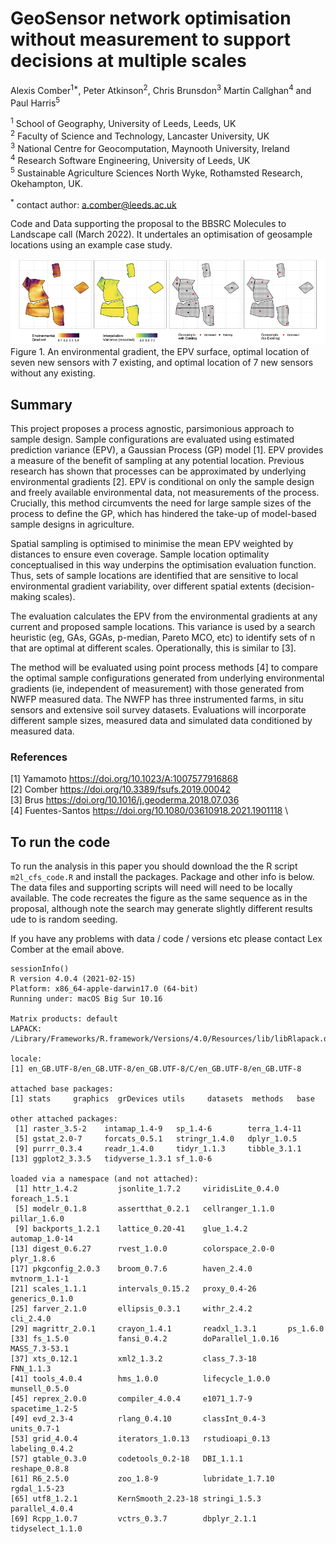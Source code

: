 # GeoSensor network optimisation without measurement to support decisions at multiple scales

Alexis Comber<sup>1*</sup>, Peter Atkinson<sup>2</sup>, Chris Brunsdon<sup>3</sup> Martin Callghan<sup>4</sup> and Paul Harris<sup>5</sup>

<sup>1</sup> School of Geography, University of Leeds, Leeds, UK\
<sup>2</sup> Faculty of Science and Technology, Lancaster University, UK\
<sup>3</sup> National Centre for Geocomputation, Maynooth University, Ireland\
<sup>4</sup> Research Software Engineering, University of Leeds, UK\
<sup>5</sup> Sustainable Agriculture Sciences North Wyke, Rothamsted Research, Okehampton, UK.

<sup>*</sup> contact author: a.comber@leeds.ac.uk

Code and Data supporting the proposal to the BBSRC Molecules to Landscape call (March 2022). It undertales an optimisation of geosample locations using an example case study.

![](fig1.png)\
Figure 1. An environmental gradient, the EPV surface, optimal location of seven new sensors with 7 existing, and optimal location of 7 new sensors without any existing.

## Summary
This project proposes a process agnostic, parsimonious approach to sample design. Sample configurations are evaluated using estimated prediction variance (EPV), a Gaussian Process (GP) model [1]. EPV provides a measure of the benefit of sampling at any potential location. Previous research has shown that processes can be approximated by underlying environmental gradients [2]. EPV is conditional on only the sample design and freely available environmental data, not measurements of the process. Crucially, this method circumvents the need for large sample sizes of the process to define the GP, which has hindered the take-up of model-based sample designs in agriculture.

Spatial sampling is optimised to minimise the mean EPV weighted by distances to ensure even coverage. Sample location optimality conceptualised in this way underpins the optimisation evaluation function. Thus, sets of sample locations are identified that are sensitive to local environmental gradient variability, over different spatial extents (decision-making scales).

The evaluation calculates the EPV from the environmental gradients at any current and proposed sample locations. This variance is used by a search heuristic (eg, GAs, GGAs, p-median, Pareto MCO, etc) to identify sets of n that are optimal at different scales. Operationally, this is similar to [3].

The method will be evaluated using point process methods [4] to compare the optimal sample configurations generated from underlying environmental gradients (ie, independent of measurement) with those generated from NWFP measured data. The NWFP has three instrumented farms, in situ sensors and extensive soil survey datasets. Evaluations will incorporate different sample sizes, measured data and simulated data conditioned by measured data.

### References
[1] Yamamoto https://doi.org/10.1023/A:1007577916868 \
[2] Comber https://doi.org/10.3389/fsufs.2019.00042 \
[3] Brus https://doi.org/10.1016/j.geoderma.2018.07.036 \
[4] Fuentes-Santos https://doi.org/10.1080/03610918.2021.1901118 \

## To run the code
To run the analysis in this paper you should download the the R script `m2l_cfs_code.R` and install the packages. Package and other info is below. The data files and supporting scripts will need will need to be locally available. The code recreates the figure as the same sequence as in the proposal, although note the search may generate slightly different results ude to is random seeding.

If you have any problems with data / code / versions etc please contact Lex Comber at the email above.

```{r}
sessionInfo()
R version 4.0.4 (2021-02-15)
Platform: x86_64-apple-darwin17.0 (64-bit)
Running under: macOS Big Sur 10.16

Matrix products: default
LAPACK: /Library/Frameworks/R.framework/Versions/4.0/Resources/lib/libRlapack.dylib

locale:
[1] en_GB.UTF-8/en_GB.UTF-8/en_GB.UTF-8/C/en_GB.UTF-8/en_GB.UTF-8

attached base packages:
[1] stats     graphics  grDevices utils     datasets  methods   base     

other attached packages:
 [1] raster_3.5-2    intamap_1.4-9   sp_1.4-6        terra_1.4-11   
 [5] gstat_2.0-7     forcats_0.5.1   stringr_1.4.0   dplyr_1.0.5    
 [9] purrr_0.3.4     readr_1.4.0     tidyr_1.1.3     tibble_3.1.1   
[13] ggplot2_3.3.5   tidyverse_1.3.1 sf_1.0-6       

loaded via a namespace (and not attached):
 [1] httr_1.4.2         jsonlite_1.7.2     viridisLite_0.4.0  foreach_1.5.1     
 [5] modelr_0.1.8       assertthat_0.2.1   cellranger_1.1.0   pillar_1.6.0      
 [9] backports_1.2.1    lattice_0.20-41    glue_1.4.2         automap_1.0-14    
[13] digest_0.6.27      rvest_1.0.0        colorspace_2.0-0   plyr_1.8.6        
[17] pkgconfig_2.0.3    broom_0.7.6        haven_2.4.0        mvtnorm_1.1-1     
[21] scales_1.1.1       intervals_0.15.2   proxy_0.4-26       generics_0.1.0    
[25] farver_2.1.0       ellipsis_0.3.1     withr_2.4.2        cli_2.4.0         
[29] magrittr_2.0.1     crayon_1.4.1       readxl_1.3.1       ps_1.6.0          
[33] fs_1.5.0           fansi_0.4.2        doParallel_1.0.16  MASS_7.3-53.1     
[37] xts_0.12.1         xml2_1.3.2         class_7.3-18       FNN_1.1.3         
[41] tools_4.0.4        hms_1.0.0          lifecycle_1.0.0    munsell_0.5.0     
[45] reprex_2.0.0       compiler_4.0.4     e1071_1.7-9        spacetime_1.2-5   
[49] evd_2.3-4          rlang_0.4.10       classInt_0.4-3     units_0.7-1       
[53] grid_4.0.4         iterators_1.0.13   rstudioapi_0.13    labeling_0.4.2    
[57] gtable_0.3.0       codetools_0.2-18   DBI_1.1.1          reshape_0.8.8     
[61] R6_2.5.0           zoo_1.8-9          lubridate_1.7.10   rgdal_1.5-23      
[65] utf8_1.2.1         KernSmooth_2.23-18 stringi_1.5.3      parallel_4.0.4    
[69] Rcpp_1.0.7         vctrs_0.3.7        dbplyr_2.1.1       tidyselect_1.1.0 
```
